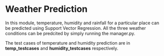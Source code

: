 # Weather Prediction

In this module, temperature, humidity and rainfall for a particular place can be predicted using Support Vector Regression. 
All the three weather conditions can be predcited by simply running the manager.py.

The test cases of temperature and humidity prediction are in **temp_testcases** and **humidity_testcases** respectively.
